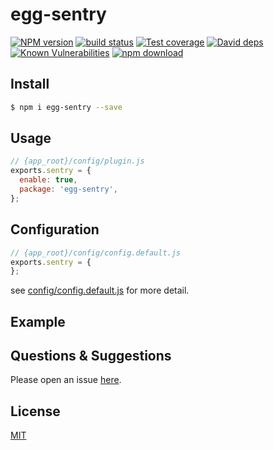 # egg-sentry

[![NPM version][npm-image]][npm-url]
[![build status][travis-image]][travis-url]
[![Test coverage][codecov-image]][codecov-url]
[![David deps][david-image]][david-url]
[![Known Vulnerabilities][snyk-image]][snyk-url]
[![npm download][download-image]][download-url]

[npm-image]: https://img.shields.io/npm/v/egg-sentry.svg?style=flat-square
[npm-url]: https://npmjs.org/package/egg-sentry
[travis-image]: https://img.shields.io/travis/eggjs/egg-sentry.svg?style=flat-square
[travis-url]: https://travis-ci.org/eggjs/egg-sentry
[codecov-image]: https://img.shields.io/codecov/c/github/eggjs/egg-sentry.svg?style=flat-square
[codecov-url]: https://codecov.io/github/eggjs/egg-sentry?branch=master
[david-image]: https://img.shields.io/david/eggjs/egg-sentry.svg?style=flat-square
[david-url]: https://david-dm.org/eggjs/egg-sentry
[snyk-image]: https://snyk.io/test/npm/egg-sentry/badge.svg?style=flat-square
[snyk-url]: https://snyk.io/test/npm/egg-sentry
[download-image]: https://img.shields.io/npm/dm/egg-sentry.svg?style=flat-square
[download-url]: https://npmjs.org/package/egg-sentry

<!--
Description here.
-->

## Install

```bash
$ npm i egg-sentry --save
```

## Usage

```js
// {app_root}/config/plugin.js
exports.sentry = {
  enable: true,
  package: 'egg-sentry',
};
```

## Configuration

```js
// {app_root}/config/config.default.js
exports.sentry = {
};
```

see [config/config.default.js](config/config.default.js) for more detail.

## Example

<!-- example here -->

## Questions & Suggestions

Please open an issue [here](https://github.com/eggjs/egg/issues).

## License

[MIT](LICENSE)
